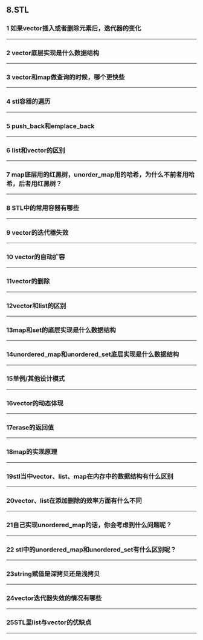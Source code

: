 ## 8.STL

### 1 如果vector插入或者删除元素后，迭代器的变化

------





### 2 vector底层实现是什么数据结构

------



### 3 vector和map做查询的时候，哪个更快些

------





### 4 stl容器的遍历

------



### 5 push_back和emplace_back

------





### 6 list和vector的区别

------



### 7 map底层用的红黑树，unorder_map用的哈希，为什么不前者用哈希，后者用红黑树？

------



### 8 STL中的常用容器有哪些

------





### 9 vector的迭代器失效

------





### 10 vector的自动扩容

------



### 11vector的删除

------



### 12vector和list的区别

------





### 13map和set的底层实现是什么数据结构

------





### 14unordered_map和unordered_set底层实现是什么数据结构

------





### 15单例/其他设计模式

------





### 16vector的动态体现

------



### 17erase的返回值

------



### 18map的实现原理

------





### 19stl当中vector、list、map在内存中的数据结构有什么区别

------





### 20vector、list在添加删除的效率方面有什么不同

------





### 21自己实现unordered_map的话，你会考虑到什么问题呢？

------



### 22 stl中的unordered_map和unordered_set有什么区别呢？

------



### 23string赋值是深拷贝还是浅拷贝

------





### 24vector迭代器失效的情况有哪些

------



### 25STL里list与vector的优缺点

------


